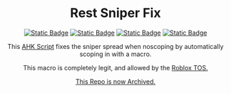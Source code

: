 <h1 align="center">
Rest Sniper Fix
</h1>

<p align="center">
<a href= "https://github.com/rest-sniperfix/LICENSE"><img alt="Static Badge" src="https://img.shields.io/badge/LICENSE-UnLicense-Blue?style=for-the-badge&logo=github&color=blue"></a>
<a href= "https://github.com/MythicRest/rest-sniperfix/releases/tag/Release"><img alt="Static Badge" src="https://img.shields.io/badge/RELEASE-V2.3.0-Blue?style=for-the-badge&color=blue"></a>
<a href= "https://www.autohotkey.com"><img alt="Static Badge" src="https://img.shields.io/badge/MADE%20WITH-AHK-Blue?style=for-the-badge&color=blue"></a>
<a href= "https://github.com/rest-sniperfix"><img alt="Static Badge" src="https://img.shields.io/badge/Archived-Orange?style=for-the-badge&color=blue"></a>


</p>

<p align="center">
This <a href= https://www.autohotkey.com/>AHK Script</a> fixes the sniper spread when noscoping
by automatically scoping in with a macro.
</p>

<p align="center">
This macro is completely legit, and allowed by the <a href= https://en.help.roblox.com/hc/en-us/articles/115004647846-Roblox-Terms-of-Use/>Roblox TOS.
</p>

<p align="center">
This Repo is now Archived.
</p>

